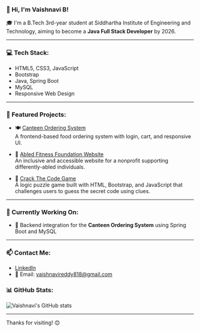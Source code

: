 ### 👋 Hi, I'm Vaishnavi B!

🎓 I'm a B.Tech 3rd-year student at Siddhartha Institute of Engineering and Technology, aiming to become a **Java Full Stack Developer** by 2026.

---

### 💻 Tech Stack:
- HTML5, CSS3, JavaScript
- Bootstrap
- Java, Spring Boot
- MySQL
- Responsive Web Design

---

### 🥗 Featured Projects:
- 🍽️ [Canteen Ordering System](https://github.com/Vaishnavireddybudida/canteen-ordering-system)  
  A frontend-based food ordering system with login, cart, and responsive UI.

- 🧘 [Abled Fitness Foundation Website](https://github.com/Vaishnavireddybudida/abled-fitness-foundation)  
  An inclusive and accessible website for a nonprofit supporting differently-abled individuals.

- 🔐 [Crack The Code Game](https://github.com/Vaishnavireddybudida/crack-the-code-game)  
  A logic puzzle game built with HTML, Bootstrap, and JavaScript that challenges users to guess the secret code using clues.



---

### 🔭 Currently Working On:
- 🔄 Backend integration for the **Canteen Ordering System** using Spring Boot and MySQL

---

### 📫 Contact Me:
- [LinkedIn](https://www.linkedin.com/in/budida-vaishnavi)
- 📧 Email: vaishnavireddy818@gmail.com

### 📊 GitHub Stats:
![Vaishnavi's GitHub stats](https://github-readme-stats.vercel.app/api?username=Vaishnavireddybudida&show_icons=true&theme=radical)

---

Thanks for visiting! 😊
